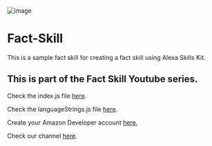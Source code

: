 ![image](https://s3.ap-south-1.amazonaws.com/com.alexa.sample/Untitled-1.png?response-content-disposition=inline&X-Amz-Security-Token=IQoJb3JpZ2luX2VjEA0aCXVzLWVhc3QtMSJHMEUCIFQNkkTfuWed2lT2n%2FJhfTisbT2k4fWe%2F31xAObEfOigAiEA5KlgEIxTGcm4Ib%2BQgqMB2Q2qkzg36qdcgnS7G%2BLciUEqxAIIFRAAGgw5ODU2NTYxMzU0OTMiDGA6Ri2GQHGOMZT3OyqhAu%2F9FUkCkOBKdZDxHlNxvqnRnNZRjsJERL46ptq2WIbrM2FbgQCNqKS%2F0IxbfT%2Fj5FjBJZZFz1pOwUjzo33JVG5pYIqKyJJxjK3NOu5dybc05Vddock9UUZVX8N7w%2Bj9D6kMNrzWAj%2FxL9IiMQ3qlTWozO7D7BFCF%2FiEQIK%2FJn4ifOuqmYp7Exw3ndv7L48YSFNL%2BvLiRsRt2DLmywPdFZ63IzwBQgheoVqULVKImhmZVfdcGvV2JObZTAQF2il7Vbu8iHwr%2BZS4yNk%2FK1Nrkvr9%2Fro4J%2FVGv2bXUSR76e5oWH%2BOsPc9g1XbmDI1hNLNN24erh5zrCHDF96mehxeRCOeNne3Xg6K86K70LS2InZY31cqY0x%2FRQbLCfIzxve%2FIxww1MvY%2BgU6sALEWWmB4L4GAh5TTrqvZy0s6QNZRdOfBHtctnUzDN7rnZS6fo3f8ybTB58vkZi%2BOaD9u7XhwU2BIuxgKMwW%2FHCvY1%2FKyJlbQDxYXFGXcVNd99DakZFcSMEnK%2FM9mglpDcxK0js3UGvDDXs3sdVTXBbhwgwpKBJ1pHgVRsxWGUGJvWVDgaQ2K%2BwlesB%2BOE4bTPATUbcNJSe39rOi76V3kYGUgnQR2iqsUFN%2B3FfJXqeEEiobUZnEN%2BMV2WfAu6BY6H9EY8h4xMIbUkjKek2X%2Fq%2B%2FBcxspP5cbcVXYWjCaj%2FgaaiA4TIzNbV5YOpUZF5fy4bO%2BCQFTwRcqcheERbM1l67C%2FzMs07rXg%2FLqYfzH9RbvZ4rsR%2FqfGQXGvf8edkgobZynr7nVDuUkxyiVi1AljGP&X-Amz-Algorithm=AWS4-HMAC-SHA256&X-Amz-Date=20200907T122241Z&X-Amz-SignedHeaders=host&X-Amz-Expires=300&X-Amz-Credential=ASIA6K7NPB5C6MNNW7PK%2F20200907%2Fap-south-1%2Fs3%2Faws4_request&X-Amz-Signature=73c15e2b725773e6c2a72c5d325d73044d80f8bfdd3b8a273f45c15229482df1)

# Fact-Skill
This is a sample fact skill for creating a fact skill using Alexa Skills Kit.

## This is part of the Fact Skill Youtube series.

Check the index.js file [here](lambda/index.js).

Check the languageStrings.js file [here](lambda/languageStrings.js).

Create your Amazon Developer account [here](https://developer.amazon.com),

Check our channel [here](https://www.youtube.com/channel/UCHRZ9VqG4hBiKk5JpN1Fvsg).
